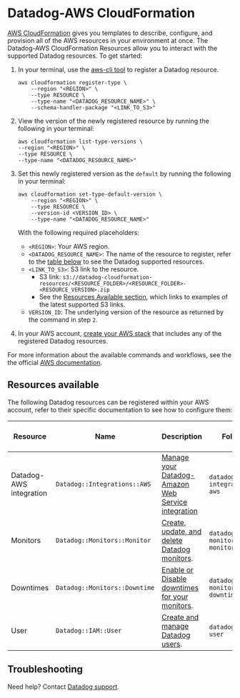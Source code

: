 # Datadog-AWS CloudFormation

[AWS CloudFormation][1] gives you templates to describe, configure, and provision all of the AWS resources in your environment at once. The Datadog-AWS CloudFormation Resources allow you to interact with the supported Datadog resources. To get started:

1. In your terminal, use the [aws-cli tool][2] to register a Datadog resource.

    ```shell
    aws cloudformation register-type \
        --region "<REGION>" \
        --type RESOURCE \
        --type-name "<DATADOG_RESOURCE_NAME>" \
        --schema-handler-package "<LINK_TO_S3>"
    ```

2. View the version of the newly registered resource by running the following in your terminal:

    ```shell
    aws cloudformation list-type-versions \
    --region "<REGION>" \
    --type RESOURCE \
    --type-name "<DATADOG_RESOURCE_NAME>"
    ```

3. Set this newly registered version as the `default` by running the following in your terminal:

    ```shell
    aws cloudformation set-type-default-version \
        --region "<REGION>" \
        --type RESOURCE \
        --version-id <VERSION_ID> \
        --type-name "<DATADOG_RESOURCE_NAME>"
    ```

    With the following required placeholders:
    * `<REGION>`: Your AWS region.
    * `<DATADOG_RESOURCE_NAME>`: The name of the resource to register, refer to the [table below](#resources-available) to see the Datadog supported resources.
    * `<LINK_TO_S3>`: S3 link to the resource.
      * S3 link: `s3://datadog-cloudformation-resources/<RESOURCE_FOLDER>/<RESOURCE_FOLDER>-<RESOURCE_VERSION>.zip`
      * See the [Resources Available section](#resources-available), which links to examples of the latest supported S3 links.
    * `VERSION_ID`: The underlying version of the resource as returned by the command in step `2`.

4. In your AWS account, [create your AWS stack][3] that includes any of the registered Datadog resources.

For more information about the available commands and workflows, see the the official [AWS documentation][4].

## Resources available

The following Datadog resources can be registered within your AWS account, refer to their specific documentation to see how to configure them:

| Resource                | Name                          | Description                                             | Folder                      | S3 Package Links  |
|-------------------------|-------------------------------|---------------------------------------------------------|-----------------------------|----------------|
| Datadog-AWS integration | `Datadog::Integrations::AWS`  | [Manage your Datadog-Amazon Web Service integration][5] | `datadog-integrations-aws`  | [Schema Handler Versions][6]  |
| Monitors                | `Datadog::Monitors::Monitor`  | [Create, update, and delete Datadog monitors][7].       | `datadog-monitors-monitor`  | [Schema Handler Versions][8]  |
| Downtimes               | `Datadog::Monitors::Downtime` | [Enable or Disable downtimes for your monitors][9].     | `datadog-monitors-downtime` | [Schema Handler Versions][10]  |
| User                    | `Datadog::IAM::User`          | [ Create and manage Datadog users][11].                 | `datadog-iam-user`          | [Schema Handler Versions][12] |

## Troubleshooting

Need help? Contact [Datadog support][13].

[1]: https://docs.aws.amazon.com/AWSCloudFormation/latest/UserGuide/GettingStarted.html
[2]: https://aws.amazon.com/cli/
[3]: https://console.aws.amazon.com/cloudformation/home
[4]: https://docs.aws.amazon.com/AWSCloudFormation/latest/UserGuide/registry.html
[5]: https://github.com/DataDog/datadog-cloudformation-resources/tree/master/datadog-integrations-aws-handler
[6]: datadog-integrations-aws-handler/CHANGELOG.md
[7]: https://github.com/DataDog/datadog-cloudformation-resources/tree/master/datadog-monitors-monitor-handler
[8]: datadog-monitors-monitor-handler/CHANGELOG.md
[9]: https://github.com/DataDog/datadog-cloudformation-resources/tree/master/datadog-monitors-downtime-handler
[10]: datadog-monitors-downtime-handler/CHANGELOG.md
[11]: https://github.com/DataDog/datadog-cloudformation-resources/tree/master/ddatadog-iam-user-handler
[12]: datadog-iam-user-handler/CHANGELOG.md
[13]: https://docs.datadoghq.com/help/
